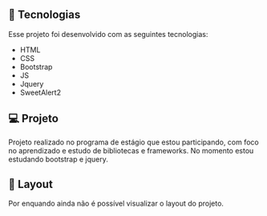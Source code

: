 <!--- 

<p align="center">
 <img src="./assets/EdiStore.png" alt="template"  width="600px"/>
</p>

-->

## 🚀 Tecnologias

Esse projeto foi desenvolvido com as seguintes tecnologias:

- HTML
- CSS
- Bootstrap
- JS
- Jquery
- SweetAlert2

## 💻 Projeto

Projeto realizado no programa de estágio que estou participando, com foco no aprendizado e estudo de bibliotecas e frameworks. No momento estou estudando bootstrap e jquery.

## 🔖 Layout

Por enquando ainda não é possível visualizar o layout do projeto.
<!---Você pode visualizar o layout do projeto inteiro através [desse link](https://edi-store.vercel.app/). -->
